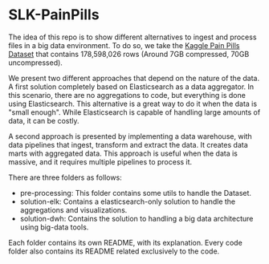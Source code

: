 # SLK-PainPills

The idea of this repo is to show different alternatives to ingest and process files in a big data environment. To do so, we take the [Kaggle Pain Pills Dataset](https://www.kaggle.com/paultimothymooney/pain-pills-in-the-usa/version/2) that contains 178,598,026 rows (Around 7GB compressed, 70GB uncompressed). 

We present two different approaches that depend on the nature of the data. A first solution completely based on Elasticsearch as a data aggregator. In this scenario, there are no aggregations to code, but everything is done using Elasticsearch. This alternative is a great way to do it when the data is "small enough". While Elasticsearch is capable of handling large amounts of data, it can be costly.

A second approach is presented by implementing a data warehouse, with data pipelines that ingest, transform and extract the data. It creates data marts with aggregated data. This approach is useful when the data is massive, and it requires multiple pipelines to process it.

There are three folders as follows:
- pre-processing: This folder contains some utils to handle the Dataset.
- solution-elk: Contains a elasticsearch-only solution to handle the aggregations and visualizations.
- solution-dwh: Contains the solution to handling a big data architecture using big-data tools.

Each folder contains its own README, with its explanation. Every code folder also contains its README related exclusively to the code.
